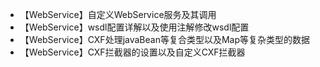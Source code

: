 - 【WebService】自定义WebService服务及其调用
- 【WebService】wsdl配置详解以及使用注解修改wsdl配置
- 【WebService】CXF处理javaBean等复合类型以及Map等复杂类型的数据
- 【WebService】CXF拦截器的设置以及自定义CXF拦截器
